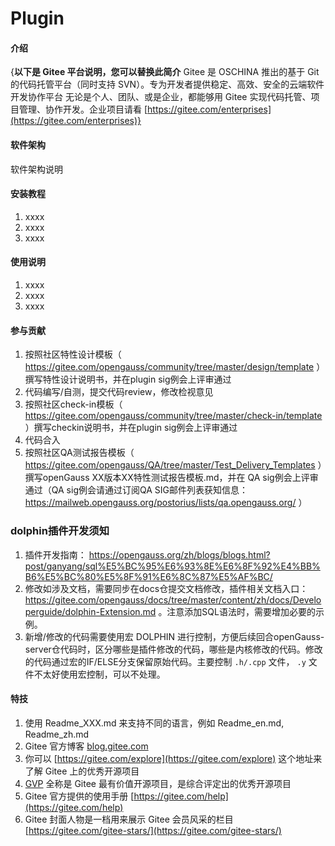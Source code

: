 # Plugin

#### 介绍
{**以下是 Gitee 平台说明，您可以替换此简介**
Gitee 是 OSCHINA 推出的基于 Git 的代码托管平台（同时支持 SVN）。专为开发者提供稳定、高效、安全的云端软件开发协作平台
无论是个人、团队、或是企业，都能够用 Gitee 实现代码托管、项目管理、协作开发。企业项目请看 [https://gitee.com/enterprises](https://gitee.com/enterprises)}

#### 软件架构
软件架构说明


#### 安装教程

1.  xxxx
2.  xxxx
3.  xxxx

#### 使用说明

1.  xxxx
2.  xxxx
3.  xxxx

#### 参与贡献

1.  按照社区特性设计模板（ https://gitee.com/opengauss/community/tree/master/design/template ）撰写特性设计说明书，并在plugin sig例会上评审通过
2.  代码编写/自测，提交代码review，修改检视意见
3.  按照社区check-in模板（ https://gitee.com/opengauss/community/tree/master/check-in/template ）撰写checkin说明书，并在plugin sig例会上评审通过
4.  代码合入
5.  按照社区QA测试报告模板（ https://gitee.com/opengauss/QA/tree/master/Test_Delivery_Templates ）撰写openGauss XX版本XX特性测试报告模板.md，并在 QA sig例会上评审通过（QA sig例会请通过订阅QA SIG邮件列表获知信息： https://mailweb.opengauss.org/postorius/lists/qa.opengauss.org/ ）

### dolphin插件开发须知
1.  插件开发指南： https://opengauss.org/zh/blogs/blogs.html?post/ganyang/sql%E5%BC%95%E6%93%8E%E6%8F%92%E4%BB%B6%E5%BC%80%E5%8F%91%E6%8C%87%E5%AF%BC/
2.  修改如涉及文档，需要同步在docs仓提交文档修改，插件相关文档入口： https://gitee.com/opengauss/docs/tree/master/content/zh/docs/Developerguide/dolphin-Extension.md 。注意添加SQL语法时，需要增加必要的示例。
3.  新增/修改的代码需要使用宏 DOLPHIN 进行控制，方便后续回合openGauss-server仓代码时，区分哪些是插件修改的代码，哪些是内核修改的代码。修改的代码通过宏的IF/ELSE分支保留原始代码。主要控制 ```.h/.cpp``` 文件， ```.y``` 文件不太好使用宏控制，可以不处理。

#### 特技

1.  使用 Readme\_XXX.md 来支持不同的语言，例如 Readme\_en.md, Readme\_zh.md
2.  Gitee 官方博客 [blog.gitee.com](https://blog.gitee.com)
3.  你可以 [https://gitee.com/explore](https://gitee.com/explore) 这个地址来了解 Gitee 上的优秀开源项目
4.  [GVP](https://gitee.com/gvp) 全称是 Gitee 最有价值开源项目，是综合评定出的优秀开源项目
5.  Gitee 官方提供的使用手册 [https://gitee.com/help](https://gitee.com/help)
6.  Gitee 封面人物是一档用来展示 Gitee 会员风采的栏目 [https://gitee.com/gitee-stars/](https://gitee.com/gitee-stars/)

